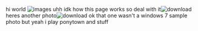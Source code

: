 hi world ![images](https://github.com/user-attachments/assets/17151371-12e4-4af5-ad90-9def063aa87f)
uhh idk how this page works so deal with it![download](https://github.com/user-attachments/assets/96320d72-476c-472f-bf63-7ac0ae98c9c2)
heres another photo![download](https://github.com/user-attachments/assets/eaee109d-58a9-40e9-ba70-8ecbd0c859dc)
ok that one wasn't a windows 7 sample photo but yeah i play ponytown and stuff
